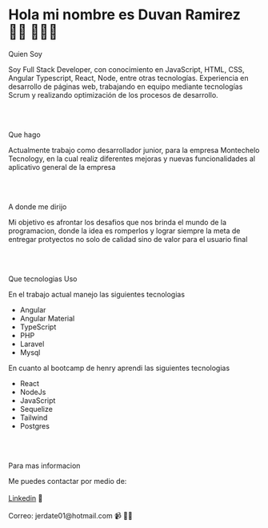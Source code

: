 <h1 style="background-color: 'red'">Hola mi nombre es Duvan Ramirez 👋🏾 👩🏾‍💻</h1>

<p>Quien Soy</p>
<span>Soy Full Stack Developer, con conocimiento en JavaScript, HTML, CSS, Angular Typescript, React, Node, entre otras tecnologías. Experiencia en desarrollo de páginas web, trabajando en equipo mediante tecnologías Scrum y realizando optimización de los procesos de desarrollo.</span>

<br><br/>
<p>Que hago</p>
<span>Actualmente trabajo como desarrollador junior, para la empresa Montechelo Tecnology, en la cual realiz diferentes mejoras y nuevas funcionalidades al aplicativo general de la empresa</span>

<br><br/>
<p>A donde me dirijo</p>
<span>Mi objetivo es afrontar los desafios que nos brinda el mundo de la programacion, donde la idea es romperlos y lograr siempre la meta de entregar protyectos no solo de calidad sino de valor para el usuario final </span>

<br><br/>
<p>Que tecnologias Uso</p>
<span>En el trabajo actual manejo las siguientes tecnologias</span>
<ul>
  <li>Angular</li>
  <li>Angular Material</li>
  <li>TypeScript</li>
  <li>PHP</li>
  <li>Laravel</li>
  <li>Mysql</li>
</ul>
<span>En cuanto al bootcamp de henry aprendi las siguientes tecnologias</span>
<ul>
  <li>React</li>
  <li>NodeJs</li>
  <li>JavaScript</li>
  <li>Sequelize</li>
  <li>Tailwind</li>
  <li>Postgres</li>
</ul>

<br><br/>
<p>Para mas informacion</p>
<span>Me puedes contactar por medio de:</span>
<br><br/>
<a href="www.linkedin.com/in/jeison-duvan-ramirez">Linkedin</a> 💼
<br><br/>
<span>Correo: jerdate01@hotmail.com</span> 📹 ✍🏾
